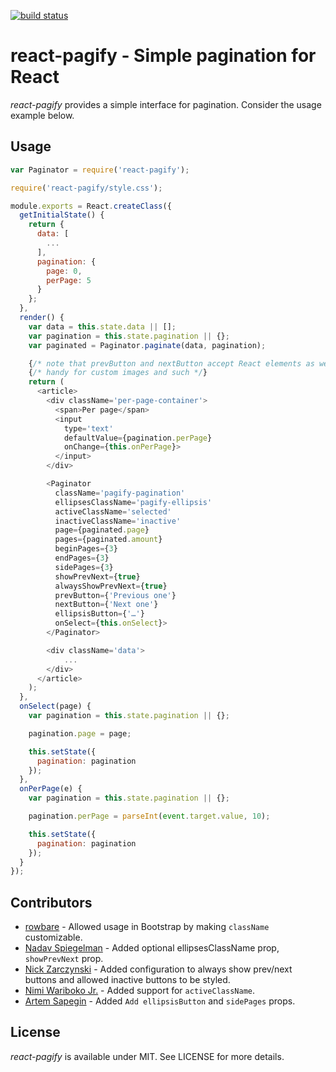 [![build status](https://secure.travis-ci.org/bebraw/react-pagify.png)](http://travis-ci.org/bebraw/react-pagify)
# react-pagify - Simple pagination for React

*react-pagify* provides a simple interface for pagination. Consider the usage example below.

## Usage

```javascript
var Paginator = require('react-pagify');

require('react-pagify/style.css');

module.exports = React.createClass({
  getInitialState() {
    return {
      data: [
        ...
      ],
      pagination: {
        page: 0,
        perPage: 5
      }
    };
  },
  render() {
    var data = this.state.data || [];
    var pagination = this.state.pagination || {};
    var paginated = Paginator.paginate(data, pagination);

    {/* note that prevButton and nextButton accept React elements as well! */}
    {/* handy for custom images and such */}
    return (
      <article>
        <div className='per-page-container'>
          <span>Per page</span>
          <input
            type='text'
            defaultValue={pagination.perPage}
            onChange={this.onPerPage}>
          </input>
        </div>

        <Paginator
          className='pagify-pagination'
          ellipsesClassName='pagify-ellipsis'
          activeClassName='selected'
          inactiveClassName='inactive'
          page={paginated.page}
          pages={paginated.amount}
          beginPages={3}
          endPages={3}
          sidePages={3}
          showPrevNext={true}
          alwaysShowPrevNext={true}
          prevButton={'Previous one'}
          nextButton={'Next one'}
          ellipsisButton={'…'}
          onSelect={this.onSelect}>
        </Paginator>

        <div className='data'>
            ...
        </div>
      </article>
    );
  },
  onSelect(page) {
    var pagination = this.state.pagination || {};

    pagination.page = page;

    this.setState({
      pagination: pagination
    });
  },
  onPerPage(e) {
    var pagination = this.state.pagination || {};

    pagination.perPage = parseInt(event.target.value, 10);

    this.setState({
      pagination: pagination
    });
  }
});
```

## Contributors

* [rowbare](https://github.com/rowbare) - Allowed usage in Bootstrap by making `className` customizable.
* [Nadav Spiegelman](https://github.com/nadavspi) - Added optional ellipsesClassName prop, `showPrevNext` prop.
* [Nick Zarczynski](https://github.com/jacktrades) - Added configuration to always show prev/next buttons and allowed inactive buttons to be styled.
* [Nimi Wariboko Jr.](https://github.com/nemothekid) - Added support for `activeClassName`.
* [Artem Sapegin](https://github.com/sapegin) - Added `Add ellipsisButton` and `sidePages` props.

## License

*react-pagify* is available under MIT. See LICENSE for more details.
